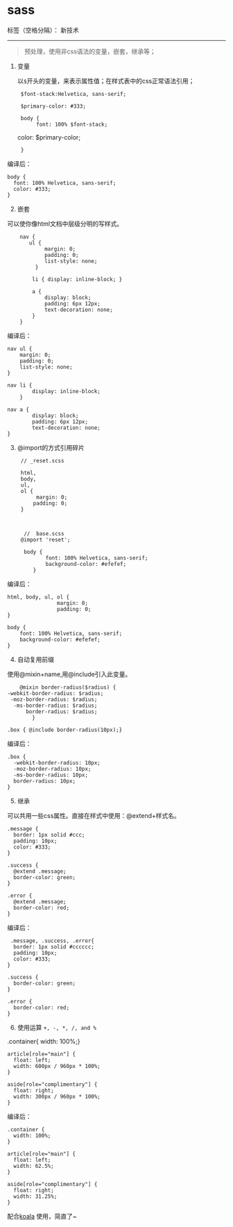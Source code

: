 ﻿# sass

标签（空格分隔）： 新技术

---

> 预处理，使用非css语法的变量，嵌套，继承等；

1. 变量

   以`$`开头的变量，来表示属性值；在样式表中的css正常语法引用；


        $font-stack:Helvetica, sans-serif;
        
        $primary-color: #333;
        
        body {
             font: 100% $font-stack;
     color: $primary-color;
     
        }
        

编译后：

    body {
      font: 100% Helvetica, sans-serif;
      color: #333;
    }
2. 嵌套

可以使你像html文档中层级分明的写样式。

        nav {
           ul {
                margin: 0;
                padding: 0;
                list-style: none;
             }

            li { display: inline-block; }

            a {
                display: block;
                padding: 6px 12px;
                text-decoration: none;
            }
        }
        
    
编译后：

    nav ul {
        margin: 0;
        padding: 0;
        list-style: none;
    }

    nav li {
            display: inline-block;
        }

    nav a {
            display: block;
            padding: 6px 12px;
            text-decoration: none;
    }
3. @import的方式引用碎片



        // _reset.scss

        html,
        body,
        ul,
        ol {
             margin: 0;
            padding: 0;
        }


     
         //  base.scss
        @import 'reset';

         body {
                font: 100% Helvetica, sans-serif;
                background-color: #efefef;
            }
            
            
编译后：

    html, body, ul, ol {
                    margin: 0;
                    padding: 0;
    }

    body {
        font: 100% Helvetica, sans-serif;
        background-color: #efefef;
    }
4. 自动复用前缀

使用@mixin+name,用@include引入此变量。

        @mixin border-radius($radius) {
    -webkit-border-radius: $radius;
     -moz-border-radius: $radius;
      -ms-border-radius: $radius;
          border-radius: $radius;
            }

    .box { @include border-radius(10px);}
    
编译后：
    
    .box {
      -webkit-border-radius: 10px;
      -moz-border-radius: 10px;
      -ms-border-radius: 10px;
      border-radius: 10px;
    }
5. 继承

可以共用一些css属性。直接在样式中使用：@extend+样式名。

    .message {
      border: 1px solid #ccc;
      padding: 10px;
      color: #333;
    }
    
    .success {
      @extend .message;
      border-color: green;
    }
    
    .error {
      @extend .message;
      border-color: red;
    }
    
编译后：
 
     .message, .success, .error{
      border: 1px solid #cccccc;
      padding: 10px;
      color: #333;
    }
    
    .success {
      border-color: green;
    }
    
    .error {
      border-color: red;
    }   
6. 使用运算
`+, -, *, /, and %`

.container{ width: 100%;}    
    
    article[role="main"] {
      float: left;
      width: 600px / 960px * 100%;
    }
    
    aside[role="complimentary"] {
      float: right;
      width: 300px / 960px * 100%;
    }


编译后：

    .container {
      width: 100%;
    }
    
    article[role="main"] {
      float: left;
      width: 62.5%;
    }
    
    aside[role="complimentary"] {
      float: right;
      width: 31.25%;
    }



  
  配合[koala](http://www.w3cplus.com/preprocessor/sass-gui-tool-koala.html) 使用，简直了~
